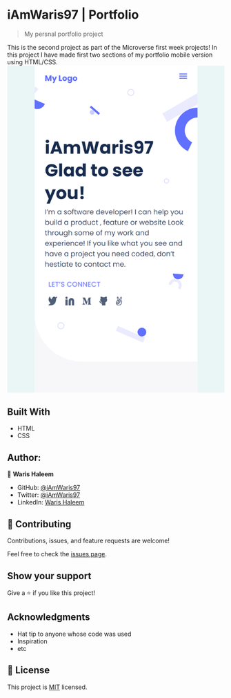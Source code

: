# iAmWaris97 | Portfolio

> My persnal portfolio project

This is the second project as part of the Microverse first week projects!
In this project I have made first two sections of my portfolio mobile version using HTML/CSS.
![Project Screenshot](src\assets\img\screenshot.png "Portfolio Project")

## Built With

- HTML
- CSS

## Author:

👤 **Waris Haleem**


- GitHub: [@iAmWaris97](https://github.com/iAmWaris97)
- Twitter: [@iAmWaris97](https://twitter.com/iAmWaris97)
- LinkedIn: [Waris Haleem](https://www.linkedin.com/in/waris-haleem/)


## 🤝 Contributing

Contributions, issues, and feature requests are welcome!

Feel free to check the [issues page](https://github.com/iAmWaris97/iAmWaris97-Portfolio/issues).

## Show your support

Give a ⭐️ if you like this project!

## Acknowledgments

- Hat tip to anyone whose code was used
- Inspiration
- etc

## 📝 License

This project is [MIT](./MIT.md) licensed.